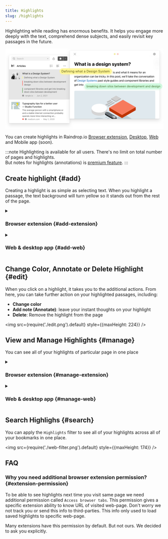 ```yaml
---
title: Highlights
slug: /highlights
---
```


Highlighting while reading has enormous benefits.
It helps you engage more deeply with the text, comprehend dense subjects, and easily revisit key passages in the future.

![](intro.png)

You can create highlights in Raindrop.io [Browser extension](../../getting-started/install-extension/index.md), [Desktop](https://raindrop.io/download), [Web](https://app.raindrop.io) and Mobile app (soon).

:::note
Highlighting is available for all users. There's no limit on total number of pages and highlights.  
But notes for highlights (annotations) is [premium feature](../../billing/premium-features.md).
:::




## Create highlight {#add}
Creating a highlight is as simple as selecting text.
When you highlight a passage, the text background will turn yellow so it stands out from the rest of the page.

<details><summary>

### Browser extension {#add-extension}

</summary>

1. Click & drag your mouse across the text that you would like to highlight
2. Press `Shift+Alt+H` or select `Save highlight` from context menu
3. *Only once*: Accept permission request. [Why?](#extension-permission)

<img src={require('./extension.png').default} style={{maxHeight: 155}} />

</details>

<details><summary>

### Web & desktop app {#add-web}

</summary>

1. Click on a bookmark, then go to `Web` or `Preview` tab
2. Click & drag your mouse across the text that you would like to highlight
3. Select desired highlight color and/or add notes

<img src={require('./web.png').default} style={{maxHeight: 417}} />

</details>





## Change Color, Annotate or Delete Highlight {#edit}
When you click on a highlight, it takes you to the additional actions. From here, you can take further action on your highlighted passages, including:
- **Change color**
- **Add note (Annotate)**: leave your instant thoughts on your highlight
- **Delete**: Remove the highlight from the page

<img src={require('./edit.png').default} style={{maxHeight: 224}} />




## View and Manage Highlights {#manage}
You can see all of your highlights of particular page in one place

<details><summary>

### Browser extension {#manage-extension}

</summary>

1. Click Raindrop.io extension icon in a browser toolbar
2. Click on `Highlights` button

</details>



<details><summary>

### Web & desktop app {#manage-web}

</summary>

1. Click on a bookmark
2. Click on `Highlights` button in the bottom of the page

<img src={require('./manage.png').default} style={{maxHeight: 583}} />

</details>

## Search Highlighs {#search}
You can apply the `Highlights` filter to see all of your highlights across all of your bookmarks in one place.

<img src={require('./web-filter.png').default} style={{maxHeight: 174}} />




## FAQ
### Why you need additional browser extension permission? {#extension-permission}
To be able to see highlights next time you visit same page we need additional permission called `Access browser tabs`.
This permission gives a specific extension ability to know URL of visited web-page.
Don't worry we not track you or send this info to third-parties. This info only used to load saved highlights to specific web-page.

Many extensions have this permission by default. But not ours. We decided to ask you explicitly.